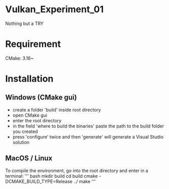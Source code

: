 # Vulkan_Experiment_01
Nothing but a TRY
# Requirement
CMake: 3.16~
# Installation
## Windows (CMake gui)
- create a folder 'build' inside root directory
- open CMake gui
- enter the root directory
- in the field 'where to build the binaries' paste the path to the build folder you created
- press 'configure' twice and then 'generate' will generate a Visual Studio solution
## MacOS / Linux
To compile the environment, go into the root directory and enter in a terminal:
'''
bash
mkdir build
cd build
cmake -DCMAKE_BUILD_TYPE=Release ../
make
'''

